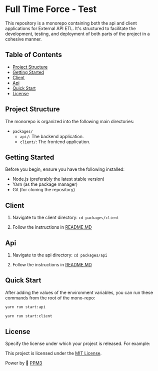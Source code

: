 # Full Time Force - Test

This repository is a monorepo containing both the api and client applications for External API ETL. It's structured to facilitate the development, testing, and deployment of both parts of the project in a cohesive manner.

## Table of Contents

- [Project Structure](#project-structure)
- [Getting Started](#getting-started)
- [Client](#client)
- [Api](#api)
- [Quick Start](#quick-start)
- [License](#license)

## Project Structure

The monorepo is organized into the following main directories:

- `packages/`
  - `api/`: The backend application.
  - `client/`: The frontend application.

## Getting Started

Before you begin, ensure you have the following installed:

- Node.js (preferably the latest stable version)
- Yarn (as the package manager)
- Git (for cloning the repository)

## Client

1. Navigate to the client directory: `cd packages/client`

2. Follow the instructions in [README.MD](packages/client/README.md)

## Api

1. Navigate to the api directory: `cd packages/api`

2. Follow the instructions in [README.MD](packages/api/README.md)

## Quick Start

After adding the values of the environment variables, you can run these commands from the root of the mono-repo:

```bash
yarn run start:api

yarn run start:client
```

## License

Specify the license under which your project is released. For example:

This project is licensed under the [MIT License](LICENSE).

Power by :battery: [PPM3](https://github.com/ppm3)
